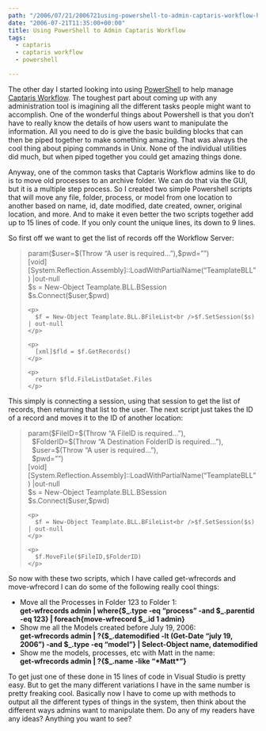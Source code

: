```yaml
---
path: "/2006/07/21/2006721using-powershell-to-admin-captaris-workflow-html/"
date: "2006-07-21T11:35:00+00:00"
title: Using PowerShell to Admin Captaris Workflow
tags:
  - captaris
  - captaris workflow
  - powershell

---
```

<div>
  <p>
    The other day I started looking into using <a href="http://del.icio.us/PowerShell" class="broken_link">PowerShell</a> to help manage <a href="http://www.captaris.com/">Captaris Workflow</a>. The toughest part about coming up with any administration tool is imagining all the different tasks people might want to accomplish. One of the wonderful things about Powershell is that you don&rsquo;t have to really know the details of how users want to manipulate the information. All you need to do is give the basic building blocks that can then be piped together to make something amazing. That was always the cool thing about piping commands in Unix. None of the individual utilities did much, but when piped together you could get amazing things done.
  </p>
  
  <p>
    Anyway, one of the common tasks that Captaris Workflow admins like to do is to move old processes to an archive folder. We can do that via the GUI, but it is a multiple step process. So I created two simple Powershell scripts that will move any file, folder, process, or model from one location to another based on name, id, date modified, date created, owner, original location, and more. And to make it even better the two scripts together add up to 15 lines of code. If you only count the unique lines, its down to 9 lines.
  </p>
  
  <p>
    So first off we want to get the list of records off the Workflow Server:
  </p>
  
  <blockquote>
    <p>
      param($user=$(Throw &#8220;A user is required&#8230;&#8221;),$pwd=&#8221;&#8221;)<br />[void][System.Reflection.Assembly]::LoadWithPartialName(&#8220;TeamplateBLL&#8221;) |out-null<br />$s = New-Object Teamplate.BLL.BSession<br />$s.Connect($user,$pwd)&nbsp;
    </p>
    
    <p>
      $f = New-Object Teamplate.BLL.BFileList<br />$f.SetSession($s) | out-null
    </p>
    
    <p>
      [xml]$fld = $f.GetRecords()
    </p>
    
    <p>
      return $fld.FileListDataSet.Files
    </p>
  </blockquote>
  
  <p>
    This simply is connecting a session, using that session to get the list of records, then returning that list to the user. The next script just takes the ID of a record and moves it to the ID of another location:
  </p>
  
  <blockquote>
    <p>
      param($FileID=$(Throw &#8220;A FileID is required&#8230;&#8221;),<br />&nbsp; $FolderID=$(Throw &#8220;A Destination FolderID is required&#8230;&#8221;),<br />&nbsp; $user=$(Throw &#8220;A user is required&#8230;&#8221;),<br />&nbsp; $pwd=&#8221;&#8221;)<br />[void][System.Reflection.Assembly]::LoadWithPartialName(&#8220;TeamplateBLL&#8221;) |out-null<br />$s = New-Object Teamplate.BLL.BSession<br />$s.Connect($user,$pwd)&nbsp;
    </p>
    
    <p>
      $f = New-Object Teamplate.BLL.BFileList<br />$f.SetSession($s) | out-null
    </p>
    
    <p>
      $f.MoveFile($FileID,$FolderID)
    </p>
  </blockquote>
  
  <p>
    So now with these two scripts, which I have called get-wfrecords and move-wfrecord I can do some of the following really cool things:
  </p>
  
  <ul>
    <li>
      Move all the Processes in Folder 123 to Folder 1:<br /><strong>get-wfrecords admin | where{$_.type -eq &#8220;process&#8221; -and $_.parentid -eq 123} | foreach{move-wfrecord $_.id 1 admin}</strong>
    </li>
    <li>
      Show me all the Models created before July 19, 2006:<br /><strong>get-wfrecords admin | ?{$_.datemodified -lt (Get-Date &#8220;july 19, 2006&#8221;) -and $_.type -eq &#8220;model&#8221;} | Select-Object name, datemodified</strong>
    </li>
    <li>
      Show me the models, processes, etc with Matt in the name:<br /><strong>get-wfrecords admin | ?{$_.name -like &#8220;*Matt*&#8221;}</strong>
    </li>
  </ul>
  
  <p>
    To get just one of these done in 15 lines of code in Visual Studio is pretty easy. But to get the many different variations I have in the same number is pretty freaking cool. Basically now I have to come up with methods to output all the different types of things in the system, then think about the different ways admins want to manipulate them. Do any of my readers have any ideas? Anything you want to see?
  </p>
</div>